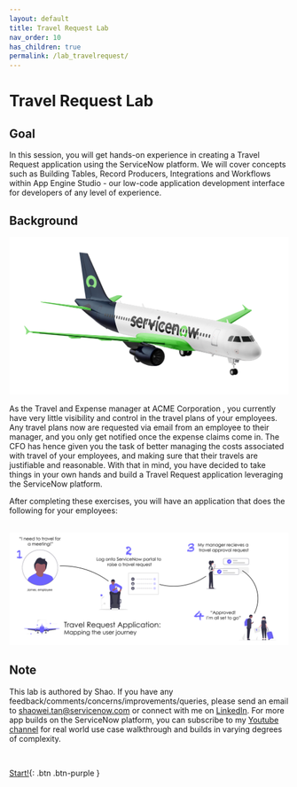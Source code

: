 ```yaml
---
layout: default
title: Travel Request Lab
nav_order: 10
has_children: true
permalink: /lab_travelrequest/
---
```


# Travel Request Lab

## Goal

In this session, you will get hands-on experience in creating a Travel Request application using the ServiceNow platform. We will cover concepts such as Building Tables, Record Producers, Integrations and Workflows within App Engine Studio - our low-code application development interface for developers of any level of experience.

## Background

![relative](docs/lab_travelrequest/images/nowairline.png)

As the Travel and Expense manager at ACME Corporation , you currently have very little visibility and control in the travel plans of your employees. Any travel plans now are requested via email from an employee to their manager, and you only get notified once the expense claims come in. The CFO has hence given you the task of better managing the costs associated with travel of your employees, and making sure that their travels are justifiable and reasonable. With that in mind, you have decided to take things in your own hands and build a Travel Request application leveraging the ServiceNow platform.

After completing these exercises, you will have an application that does the following for your employees:
<br>
<br>

![relative](docs/lab_travelrequest/images/Userjourney.png)

## Note

This lab is authored by Shao. If you have any feedback/comments/concerns/improvements/queries, please send an email to shaowei.tan@servicenow.com or connect with me on  [LinkedIn](https://www.linkedin.com/in/tanshaowei/). For more app builds on the ServiceNow platform, you can subscribe to my [Youtube channel](https://www.youtube.com/channel/UCfJQzRGHUoQfpbqCv94755g) for real world use case walkthrough and builds in varying degrees of complexity.

<br>

[Start!][Exercise1]{: .btn .btn-purple }


[OldTravelRequestLabLink]: https://shaoservicenow.github.io/travelrequest
[TravelRequestLabLink]: https://creatorworkflowsnow.github.io/lab_travelrequest
[TravelRequestLabHome]: https://creatorworkflowsnow.github.io/lab_travelrequest

[Exercise1]: https://creatorworkflowsnow.github.io/lab_travelrequest/Exercise%201.html
[Exercise2]: https://creatorworkflowsnow.github.io/lab_travelrequest/Exercise%202.html
[Exercise3]: https://creatorworkflowsnow.github.io/lab_travelrequest/Exercise%203.html
[Exercise4]: https://creatorworkflowsnow.github.io/lab_travelrequest/Exercise%204.html
[Exercise5]: https://creatorworkflowsnow.github.io/lab_travelrequest/Exercise%205%20(Bonus).html
[Exercise6]: https://creatorworkflowsnow.github.io/lab_travelrequest/Exercise%206%20(Bonus).html
[Exercise7]: https://creatorworkflowsnow.github.io/lab_travelrequest/Exercise%207%20(Bonus)%20Chatbot.html